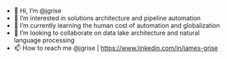 - 👋 Hi, I’m @jgrise
- 👀 I’m interested in solutions architecture and pipeline automation
- 🌱 I’m currently learning the human cost of automation and globalization
- 💞️ I’m looking to collaborate on data lake architecture and natural language processing
- 📫 How to reach me @jgrise | 
https://www.linkedin.com/in/james-grise 

<!---
jgrise/jgrise is a ✨ special ✨ repository because its `README.md` (this file) appears on your GitHub profile.
You can click the Preview link to take a look at your changes.
--->
